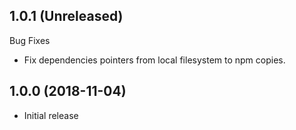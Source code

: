 ## 1.0.1 (Unreleased)

Bug Fixes

- Fix dependencies pointers from local filesystem to npm copies.

## 1.0.0 (2018-11-04)

- Initial release
